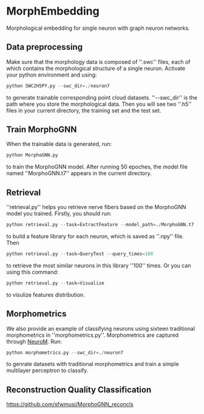 # MorphEmbedding
Morphological embedding for single neuron with graph neuron networks.
## Data preprocessing
Make sure that the morphology data is composed of ''.swc'' files, each of which contains the morphological structure of a single neuron. Activate your python environment and using:
```python
python SWC2H5PY.py --swc_dir=./neuron7
```
to generate trainable corresponding point cloud datasets. ''--swc_dir'' is the path where you store the morphological data. Then you will see two ''.h5'' files in your current directory, the training set and the test set.
## Train MorphoGNN
When the trainable data is generated, run:
```python
python MorphoGNN.py
```
to train the MorphoGNN model. After running 50 epoches, the model file named ''MorphoGNN.t7'' appears in the current directory.
## Retrieval
''retrieval.py'' helps you retrieve nerve fibers based on the MorphoGNN model you trained. Firstly, you should run:
```python
python retrieval.py --task=ExtractFeature --model_path=./MorphoGNN.t7 --swc_dir=./neuron7
```
to build a feature library for each neuron, which is saved as ''.npy'' file. Then 
```python
python retrieval.py --task=QueryTest --query_times=100
```
to retrieve the most similar neurons in this library ''100'' times. Or you can using this command:
```python
python retrieval.py --task=Visualize
```
to visulize features distribution.
## Morphometrics
We also provide an example of classifying neurons using sixteen traditional morphometrics in ''morphometrics.py''. Morphometrics are captured through [NeuroM](https://github.com/BlueBrain/NeuroM). Run:
```python
python morphometrics.py --swc_dir=./neuron7
```
to genrate datasets with traditional morphometrics and train a simple multilayer perceptron to classify.
## Reconstruction Quality Classification
https://github.com/sfwmusi/MorphoGNN_reconcls

